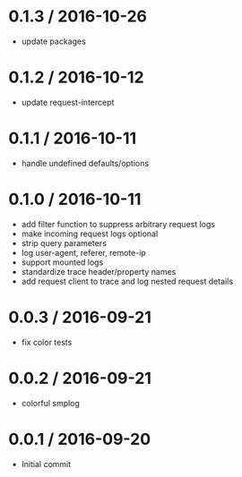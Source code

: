 
0.1.3 / 2016-10-26
==================

  * update packages

0.1.2 / 2016-10-12
==================

  * update request-intercept

0.1.1 / 2016-10-11
==================

  * handle undefined defaults/options

0.1.0 / 2016-10-11
==================

  * add filter function to suppress arbitrary request logs
  * make incoming request logs optional
  * strip query parameters
  * log user-agent, referer, remote-ip
  * support mounted logs
  * standardize trace header/property names
  * add request client to trace and log nested request details

0.0.3 / 2016-09-21
==================

  * fix color tests

0.0.2 / 2016-09-21
==================

  * colorful smplog

0.0.1 / 2016-09-20
==================

  * Initial commit
